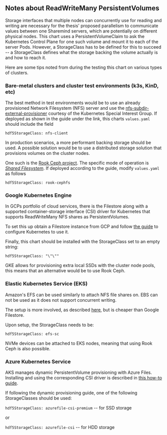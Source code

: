 ## Notes about ReadWriteMany PersistentVolumes

Storage interfaces that multiple nodes can concurrently use for reading and writing are necessary for the thesis' proposed parallelism to communicate values between one Sharemind servers, which are potentially on different physical nodes.
This chart uses a PersistentVolumeClaim to ask the Kubernetes Control Plane for one such volume and mount it to each of the server Pods.
However, a StorageClass has to be defined for this to succeed -- a StorageClass defines what the storage backing the volume actually is and how to reach it.

Here are some tips noted from during the testing this chart on various types of clusters.

### Bare-metal clusters and cluster test environments (k3s, KinD, etc)

The best method in test environments would be to use an already provisioned Network Filesystem (NFS) server and use the [nfs-subdir-external-provisioner](https://github.com/kubernetes-sigs/nfs-subdir-external-provisioner) courtesy of the Kubernetes Special Interest Group. If deployed as shown in the guide under the link, this charts `values.yaml` should include the field

```hdf5StorageClass: nfs-client```

In production scenarios, a more performant backing storage should be used.
A possible solution would be to use a distributed storage solution that provisions volumes on the cluster nodes.

One such is the [Rook Ceph project](https://rook.io/). The specific mode of operation is [*Shared Filesystem*](https://rook.io/docs/rook/v1.9/ceph-filesystem.html). If deployed according to the guide, modify `values.yaml` as follows

```hdf5StorageClass: rook-cephfs```

### Google Kubernetes Engine

In GCPs portfolio of cloud services, there is the Filestore along with a supported container-storage interface (CSI) driver for Kubernetes that supports ReadWriteMany NFS shares as PersistentVolumes.

To set this up obtain a Filestore instance from GCP and follow [the guide](https://cloud.google.com/filestore/docs/accessing-fileshares) to configure Kubernetes to use it.

Finally, this chart should be installed with the StorageClass set to an empty string:

```hdf5StorageClass: "\"\""```

GKE allows for provisioning extra local SSDs with the cluster node pools, this means that an alternative would be to use Rook Ceph.

### Elastic Kubernetes Service (EKS)

Amazon's EFS can be used similarly to attach NFS file shares on. EBS can not be used as it does not support concurrent writing.

The setup is more involved, as described [here](https://aws.amazon.com/premiumsupport/knowledge-center/eks-persistent-storage/#Option_B.3A_Deploy_and_test_the_Amazon_EFS_CSI_driver), but is cheaper than Google Filestore.

Upon setup, the StorageClass needs to be:

```hdf5StorageClass: efs-sc```

NVMe devices can be attached to EKS nodes, meaning that using Rook Ceph is also possible.

### Azure Kubernetes Service

AKS manages dynamic PersistentVolume provisioning with Azure Files. Installing and using the corresponding CSI driver is described in [this how-to guide](https://docs.microsoft.com/en-us/azure/aks/azure-files-csi#dynamically-create-azure-files-pvs-by-using-the-built-in-storage-classes).

If following the dynamic provisioning guide, one of the following StorageClasses should be used:

```hdf5StorageClass: azurefile-csi-premium``` -- for SSD storage

or

```hdf5StorageClass: azurefile-csi``` -- for HDD storage
